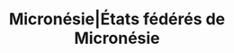 ---
title: Micronésie|États fédérés de Micronésie
description: 'Pays : Micronésie|États fédérés de Micronésie'
---